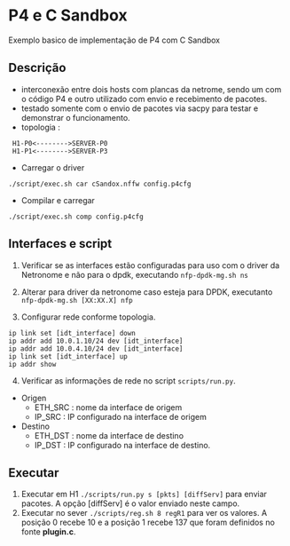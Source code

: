 # P4 e C Sandbox
Exemplo basico de implementação de P4 com C Sandbox

## Descrição
- interconexão entre dois hosts com plancas da netrome, sendo um com o 
código P4 e outro utilizado com envio e recebimento de pacotes.
- testado somente com o envio de pacotes via sacpy para testar e 
demonstrar o funcionamento.
- topologia :
```
 H1-P0<-------->SERVER-P0
 H1-P1<-------->SERVER-P3
```
- Carregar o driver
```
./script/exec.sh car cSandox.nffw config.p4cfg
```
- Compilar e carregar
```
./script/exec.sh comp config.p4cfg
```

## Interfaces e script 
1. Verificar se as interfaces estão configuradas para uso com o driver da
Netronome e não para o dpdk, executando `nfp-dpdk-mg.sh ns`

2. Alterar para driver da netronome caso esteja para DPDK, executanto 
`nfp-dpdk-mg.sh [XX:XX.X] nfp`

3. Configurar rede conforme topologia.
```
ip link set [idt_interface] down
ip addr add 10.0.1.10/24 dev [idt_interface]
ip addr add 10.0.4.10/24 dev [idt_interface]
ip link set [idt_interface] up
ip addr show
```

4. Verificar as informações de rede no script `scripts/run.py`.
* Origen
    * ETH_SRC : nome da interface de origem 
    * IP_SRC : IP configurado na interface de origem
* Destino
    * ETH_DST : nome da interface de destino
    * IP_DST : IP configurado na interface de destino.

## Executar
1. Executar em H1 `./scripts/run.py s [pkts] [diffServ]` para enviar 
pacotes. A opção [diffServ] é o valor enviado neste campo.
2. Executar no sever `./scripts/reg.sh 8 regR1` para ver os valores. A
posição 0 recebe 10 e a posição 1 recebe 137 que foram definidos no fonte
**plugin.c**.

